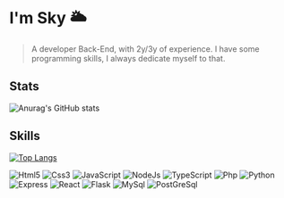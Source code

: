 # I'm Sky 🌥️
> A developer Back-End, with 2y/3y of experience. I have some programming skills, I always dedicate myself to that.

## Stats
![Anurag's GitHub stats](https://github-readme-stats.vercel.app/api?username=skydemondev&show_icons=true)

## Skills
[![Top Langs](https://github-readme-stats.vercel.app/api/top-langs/?username=skydemondev&layout=donut)](https://github.com/anuraghazra/github-readme-stats)

![Html5](https://img.shields.io/badge/HTML5-E34F26?style=for-the-badge&logo=html5&logoColor=white)
![Css3](https://img.shields.io/badge/CSS3-1572B6?style=for-the-badge&logo=css3&logoColor=white)
![JavaScript](https://img.shields.io/badge/JavaScript-F7DF1E?style=for-the-badge&logo=javascript&logoColor=black)
![NodeJs](https://img.shields.io/badge/Node.js-43853D?style=for-the-badge&logo=node.js&logoColor=white)
![TypeScript](https://img.shields.io/badge/TypeScript-007ACC?style=for-the-badge&logo=typescript&logoColor=white)
![Php](https://img.shields.io/badge/PHP-777BB4?style=for-the-badge&logo=php&logoColor=white)
![Python](https://img.shields.io/badge/Python-14354C?style=for-the-badge&logo=python&logoColor=white)
![Express](https://img.shields.io/badge/Express.js-404D59?style=for-the-badge)
![React](https://img.shields.io/badge/React-20232A?style=for-the-badge&logo=react&logoColor=61DAFB)
![Flask](https://img.shields.io/badge/Flask-000000?style=for-the-badge&logo=flask&logoColor=white)
![MySql](https://img.shields.io/badge/MySQL-00000F?style=for-the-badge&logo=mysql&logoColor=white)
![PostGreSql](https://img.shields.io/badge/PostgreSQL-316192?style=for-the-badge&logo=postgresql&logoColor=white)
